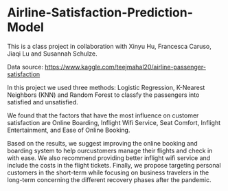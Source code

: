 # Airline-Satisfaction-Prediction-Model

This is a class project in collaboration with Xinyu Hu, Francesca Caruso, Jiaqi Lu and Susannah Schulze.

Data source: https://www.kaggle.com/teejmahal20/airline-passenger-satisfaction

In this project we used three methods: Logistic Regression, K-Nearest Neighbors (KNN) and Random Forest to classfy the passengers into satisfied and unsatisfied.

We found that the factors that have the most influence on customer satisfaction are Online Boarding, Inflight Wifi Service, Seat Comfort, Inflight Entertainment, and Ease of Online Booking.

Based on the results, we suggest improving the online booking and boarding system to help ourcustomers manage their flights and check in with ease. We also recommend providing better inflight wifi service and include the costs in the flight tickets. Finally, we propose targeting personal customers in the short-term while focusing on business travelers in the long-term concerning the different recovery phases after the pandemic.

